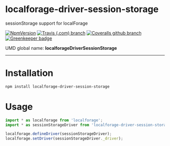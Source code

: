 # localforage-driver-session-storage

sessionStorage support for localForage

[![NpmVersion](https://img.shields.io/npm/v/localforage-driver-session-storage.svg?style=flat-square)](https://www.npmjs.com/package/localforage-driver-session-storage)
[![Travis (.com) branch](https://img.shields.io/travis/com/Alorel/localforage-driver-session-storage/1.0.2.svg?style=flat-square)](https://travis-ci.com/Alorel/localforage-driver-session-storage)
[![Coveralls github branch](https://img.shields.io/coveralls/github/Alorel/localforage-driver-session-storage/1.0.2.svg?style=flat-square)](https://coveralls.io/github/Alorel/localforage-driver-session-storage)
[![Greenkeeper badge](https://badges.greenkeeper.io/Alorel/localforage-driver-session-storage.svg)](https://greenkeeper.io/)

UMD global name: **localforageDriverSessionStorage**

---

# Installation

```bash
npm install localforage-driver-session-storage
```

# Usage

```javascript
import * as localforage from 'localforage';
import * as sessionStorageDriver from 'localforage-driver-session-storage';

localforage.defineDriver(sessionStorageDriver);
localforage.setDriver(sessionStorageDriver._driver);

```

